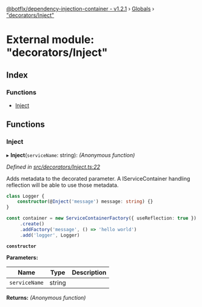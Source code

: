 [@botflx/dependency-injection-container - v1.2.1](../README.md) › [Globals](../globals.md) › ["decorators/Inject"](_decorators_inject_.md)

# External module: "decorators/Inject"

## Index

### Functions

* [Inject](_decorators_inject_.md#inject)

## Functions

###  Inject

▸ **Inject**(`serviceName`: string): *(Anonymous function)*

*Defined in [src/decorators/Inject.ts:22](https://github.com/botflux/dependency-injection-container/blob/e0ed624/src/decorators/Inject.ts#L22)*

Adds metadata to the decorated parameter.
A IServiceContainer handling reflection will be able to use those metadata.

```typescript
class Logger {
    constructor(@Inject('message') message: string) {}
}

const container = new ServiceContainerFactory({ useReflection: true })
     .create()
     .addFactory('message', () => 'hello world')
     .add('logger', Logger)
```

**`constructor`** 

**Parameters:**

Name | Type | Description |
------ | ------ | ------ |
`serviceName` | string |   |

**Returns:** *(Anonymous function)*
